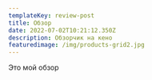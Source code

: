 ```yaml
---
templateKey: review-post
title: Обзор
date: 2022-07-02T10:21:12.350Z
description: Обзорчик на кено
featuredimage: /img/products-grid2.jpg
---
```

Это мой обзор
